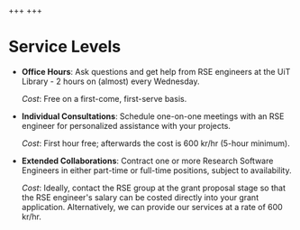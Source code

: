 +++
+++

# Service Levels

- __Office Hours__:
    Ask questions and get help from RSE engineers at the UiT Library - 2 hours on (almost) every Wednesday.

    _Cost_: Free on a first-come, first-serve basis.

- __Individual Consultations__:
    Schedule one-on-one meetings with an RSE engineer for personalized assistance with your projects.

    _Cost_: First hour free; afterwards the cost is 600 kr/hr (5-hour minimum).

- __Extended Collaborations__:
    Contract one or more Research Software Engineers in either part-time or full-time positions, subject to availability.

    _Cost_: Ideally, contact the RSE group at the grant proposal stage so that the RSE engineer's salary can be costed directly into your grant application. Alternatively, we can provide our services at a rate of 600 kr/hr.
